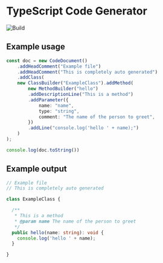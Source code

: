 # TypeScript Code Generator

![Build](https://github.com/marioke/TypeScript-Code-Generator/actions/workflows/node.js.yml/badge.svg)

## Example usage

```TypeScript
const doc = new CodeDocument()
    .addHeadComment("Example file")
    .addHeadComment("This is completely auto generated")
    .addClass(
    new ClassBuilder("ExampleClass").addMethod(
        new MethodBuilder("hello")
        .addDescriptionLine("This is a method")
        .addParameter({
            name: "name",
            type: "string",
            comment: "The name of the person to greet",
        })
        .addLine("console.log('hello ' + name);")
    )
);

console.log(doc.toString())
```

## Example output

```TypeScript
// Example file
// This is completely auto generated

class ExampleClass {

  /**
   * This is a method
   * @param name The name of the person to greet
   */
  public hello(name: string): void {
    console.log('hello ' + name);
  }

}
```
